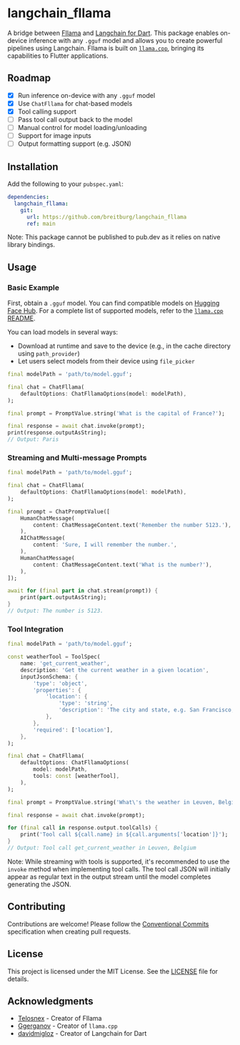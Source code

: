 # langchain_fllama

A bridge between [Fllama](https://github.com/Telosnex/fllama/) and [Langchain for Dart](https://pub.dev/packages/langchain). This package enables on-device inference with any `.gguf` model and allows you to create powerful pipelines using Langchain. Fllama is built on [`llama.cpp`](https://github.com/ggerganov/llama.cpp), bringing its capabilities to Flutter applications.

## Roadmap

- [x] Run inference on-device with any `.gguf` model
- [x] Use `ChatFllama` for chat-based models
- [x] Tool calling support
- [ ] Pass tool call output back to the model
- [ ] Manual control for model loading/unloading
- [ ] Support for image inputs
- [ ] Output formatting support (e.g. JSON)

## Installation

Add the following to your `pubspec.yaml`:

```yaml
dependencies:
  langchain_fllama:
    git:
      url: https://github.com/breitburg/langchain_fllama
      ref: main
```

Note: This package cannot be published to pub.dev as it relies on native library bindings.

## Usage

### Basic Example

First, obtain a `.gguf` model. You can find compatible models on [Hugging Face Hub](https://huggingface.co/models). For a complete list of supported models, refer to the [`llama.cpp` README](https://github.com/ggerganov/llama.cpp#text-only).

You can load models in several ways:
- Download at runtime and save to the device (e.g., in the cache directory using `path_provider`)
- Let users select models from their device using `file_picker`

```dart
final modelPath = 'path/to/model.gguf';

final chat = ChatFllama(
    defaultOptions: ChatFllamaOptions(model: modelPath),
);

final prompt = PromptValue.string('What is the capital of France?');

final response = await chat.invoke(prompt);
print(response.outputAsString);
// Output: Paris
```

### Streaming and Multi-message Prompts

```dart
final modelPath = 'path/to/model.gguf';

final chat = ChatFllama(
    defaultOptions: ChatFllamaOptions(model: modelPath),
);

final prompt = ChatPromptValue([
    HumanChatMessage(
        content: ChatMessageContent.text('Remember the number 5123.'),
    ),
    AIChatMessage(
        content: 'Sure, I will remember the number.',
    ),
    HumanChatMessage(
        content: ChatMessageContent.text('What is the number?'),
    ),
]);

await for (final part in chat.stream(prompt)) {
    print(part.outputAsString);
}
// Output: The number is 5123.
```

### Tool Integration

```dart
final modelPath = 'path/to/model.gguf';

const weatherTool = ToolSpec(
    name: 'get_current_weather',
    description: 'Get the current weather in a given location',
    inputJsonSchema: {
        'type': 'object',
        'properties': {
            'location': {
                'type': 'string',
                'description': 'The city and state, e.g. San Francisco, CA',
            },
        },
        'required': ['location'],
    },
);

final chat = ChatFllama(
    defaultOptions: ChatFllamaOptions(
        model: modelPath,
        tools: const [weatherTool],
    ),
);

final prompt = PromptValue.string('What\'s the weather in Leuven, Belgium?');

final response = await chat.invoke(prompt);

for (final call in response.output.toolCalls) {
    print('Tool call ${call.name} in ${call.arguments['location']}');
}
// Output: Tool call get_current_weather in Leuven, Belgium
```

Note: While streaming with tools is supported, it's recommended to use the `invoke` method when implementing tool calls. The tool call JSON will initially appear as regular text in the output stream until the model completes generating the JSON.

## Contributing

Contributions are welcome! Please follow the [Conventional Commits](https://www.conventionalcommits.org/en/v1.0.0/) specification when creating pull requests.

## License

This project is licensed under the MIT License. See the [LICENSE](LICENSE) file for details.

## Acknowledgments

- [Telosnex](https://github.com/Telosnex) - Creator of Fllama
- [Ggerganov](https://github.com/ggerganov) - Creator of `llama.cpp`
- [davidmigloz](https://github.com/davidmigloz) - Creator of Langchain for Dart